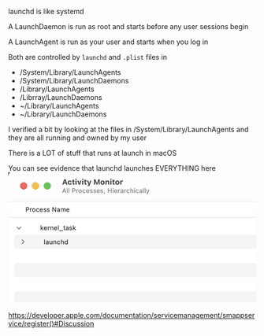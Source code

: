 launchd is like systemd



A LaunchDaemon is run as root and starts before any user sessions begin

A LaunchAgent is run as your user and starts when you log in

Both are controlled by `launchd` and `.plist` files in 
* /System/Library/LaunchAgents
* /System/Library/LaunchDaemons
* /Library/LaunchAgents
* /Librray/LaunchDaemons
* ~/Library/LaunchAgents
* ~/Library/LaunchDaemons

I verified a bit by looking at the files in /System/Library/LaunchAgents and they are all running and owned by my user

There is a LOT of stuff that runs at launch in macOS

You can see evidence that launchd launches EVERYTHING here
![a screenshot of activity monitor showing every process under launchd](images/launchd-all-processes.png)



https://developer.apple.com/documentation/servicemanagement/smappservice/register()#Discussion

